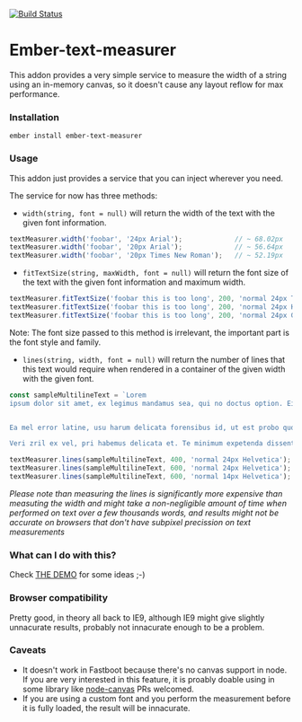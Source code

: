 [![Build Status](https://travis-ci.org/cibernox/ember-text-measurer.svg?branch=dummy-branch)](https://travis-ci.org/cibernox/ember-text-measurer)

# Ember-text-measurer

This addon provides a very simple service to measure the width of a string
using an in-memory canvas, so it doesn't cause any layout reflow for max
performance.

### Installation

`ember install ember-text-measurer`

### Usage

This addon just provides a service that you can inject wherever you need.

The service for now has three methods:

* `width(string, font = null)` will return the width of the text with the given font information.

```js
textMeasurer.width('foobar', '24px Arial');             // ~ 68.02px
textMeasurer.width('foobar', '20px Arial');             // ~ 56.64px
textMeasurer.width('foobar', '20px Times New Roman');   // ~ 52.19px
```

* `fitTextSize(string, maxWidth, font = null)` will return the font size of the text with the given font information and maximum width.

```js
textMeasurer.fitTextSize('foobar this is too long', 200, 'normal 24px Times'); // 22px
textMeasurer.fitTextSize('foobar this is too long', 200, 'normal 24px Helvetica'); // 21px
textMeasurer.fitTextSize('foobar this is too long', 200, 'normal 24px Georgia'); // 20px
```

Note: The font size passed to this method is irrelevant, the important part is the font style and family.

* `lines(string, width, font = null)` will return the number of lines that this text would
  require when rendered in a container of the given width with the given font.

```js
const sampleMultilineText = `Lorem
ipsum dolor sit amet, ex legimus mandamus sea, qui no doctus option. Ei pri commune maiestatis. Mea at facete appetere tincidunt. Et sea quaestio expetendis. No eius virtute delenit per.


Ea mel error latine, usu harum delicata forensibus id, ut est probo quodsi regione. Sumo definitiones ex has, percipit voluptatum an qui. Eius solet aeterno sea ut, qui ex inani persequeris. In nostro facilis consetetur mea. Ut audiam virtute nostrum eam, omnes luptatum splendide eam at.

Veri zril ex vel, pri habemus delicata et. Te minimum expetenda dissentiet est, homero omnium expetenda no pri, enim fuisset usu ei. Mel ex quidam scripserit, pri aliquip debitis id. Vis ea legere persius recteque, utamur blandit volutpat ea vel.`;

textMeasurer.lines(sampleMultilineText, 400, 'normal 24px Helvetica'); // 26 lines
textMeasurer.lines(sampleMultilineText, 600, 'normal 24px Helvetica'); // 19 lines
textMeasurer.lines(sampleMultilineText, 600, 'normal 14px Helvetica'); // 14 lines
```

_Please note than measuring the lines is significantly more expensive than measuting the width
and might take a non-negligible amount of time when performed on text over a few thousands words, and
results might not be accurate on browsers that don't have subpixel precission on text measurements_

### What can I do with this?

Check [THE DEMO](https://ember-text-measurer.pagefrontapp.com) for some ideas ;-)

### Browser compatibility

Pretty good, in theory all back to IE9, although IE9 might give slightly unnacurate results,
probably not innacurate enough to be a problem.

### Caveats

- It doesn't work in Fastboot because there's no canvas support in node. If you are very interested in
  this feature, it is proably doable using in some library like [node-canvas](https://github.com/Automattic/node-canvas)
  PRs welcomed.
- If you are using a custom font and you perform the measurement before it is fully loaded,
  the result will be innacurate.
